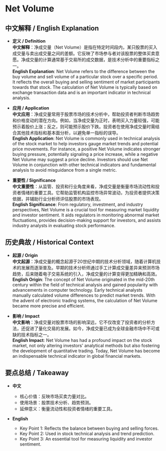 # Net Volume

## 中文解释 / English Explanation

* **定义 / Definition**  
  **中文解释**：净成交量（Net Volume）是指在特定时间段内，某只股票的买入成交量与卖出成交量之间的差额。它反映了市场参与者对该股票的整体买卖意愿。净成交量的计算通常基于交易所的成交数据，是技术分析中的重要指标之一。  
  **English Explanation**: Net Volume refers to the difference between the buy volume and sell volume of a particular stock over a specific period. It reflects the overall buying and selling sentiment of market participants towards that stock. The calculation of Net Volume is typically based on exchange transaction data and is an important indicator in technical analysis.

* **应用 / Application**  
  **中文应用**：净成交量常用于股票市场的技术分析中，帮助投资者判断市场趋势和价格变动的潜在方向。例如，当净成交量为正时，表明买入力量较强，可能预示着股价上涨；反之，则可能预示股价下跌。投资者在使用净成交量时需结合其他技术指标和基本面分析，以避免单一指标的误导。  
  **English Application**: Net Volume is commonly used in technical analysis of the stock market to help investors gauge market trends and potential price movements. For instance, a positive Net Volume indicates stronger buying pressure, potentially signaling a price increase, while a negative Net Volume may suggest a price decline. Investors should use Net Volume in conjunction with other technical indicators and fundamental analysis to avoid misguidance from a single metric.

* **重要性 / Significance**  
  **中文重要性**：从监管、投资和行业角度来看，净成交量是衡量市场流动性和投资者情绪的重要工具。它帮助监管机构监控市场异常波动，为投资者提供决策依据，并辅助行业分析师评估股票的市场表现。  
  **English Significance**: From regulatory, investment, and industry perspectives, Net Volume is a crucial tool for measuring market liquidity and investor sentiment. It aids regulators in monitoring abnormal market fluctuations, provides decision-making support for investors, and assists industry analysts in evaluating stock performance.

## 历史典故 / Historical Context

* **起源 / Origin**  
  **中文起源**：净成交量的概念起源于20世纪中期的技术分析领域，随着计算机技术的发展而逐渐普及。早期的技术分析师通过手工计算成交量差异来预测市场趋势，后来随着电子交易系统的引入，净成交量的计算变得更加精确和高效。  
  **English Origin**: The concept of Net Volume originated in the mid-20th century within the field of technical analysis and gained popularity with advancements in computer technology. Early technical analysts manually calculated volume differences to predict market trends. With the advent of electronic trading systems, the calculation of Net Volume became more precise and efficient.

* **影响 / Impact**  
  **中文影响**：净成交量对股票市场的影响深远，它不仅改变了投资者的分析方法，还促进了量化交易的发展。如今，净成交量已成为全球金融市场中不可或缺的技术指标之一。  
  **English Impact**: Net Volume has had a profound impact on the stock market, not only altering investors' analytical methods but also fostering the development of quantitative trading. Today, Net Volume has become an indispensable technical indicator in global financial markets.

## 要点总结 / Takeaway

* **中文**  
  - 核心价值：反映市场买卖力量对比。
  - 使用场景：股票技术分析、趋势预测。
  - 延伸意义：衡量流动性和投资者情绪的重要工具。

* **English**  
  - Key Point 1: Reflects the balance between buying and selling forces.
  - Key Point 2: Used in stock technical analysis and trend prediction.
  - Key Point 3: An essential tool for measuring liquidity and investor sentiment.